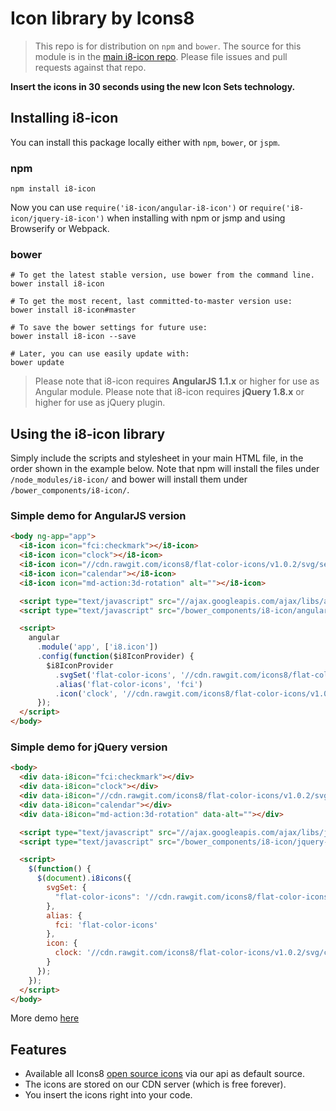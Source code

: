 # Icon library by Icons8

> This repo is for distribution on `npm` and `bower`. The source for this module is in the [main i8-icon repo](https://github.com/icons8/i8-icon).
> Please file issues and pull requests against that repo.

**Insert the icons in 30 seconds using the new Icon Sets technology.**

## Installing i8-icon

You can install this package locally either with `npm`, `bower`, or `jspm`.

### npm

```shell
npm install i8-icon
```

Now you can use `require('i8-icon/angular-i8-icon')` or `require('i8-icon/jquery-i8-icon')` when installing with npm or jsmp and using Browserify or Webpack.

### bower

```shell
# To get the latest stable version, use bower from the command line.
bower install i8-icon

# To get the most recent, last committed-to-master version use:
bower install i8-icon#master

# To save the bower settings for future use:
bower install i8-icon --save

# Later, you can use easily update with:
bower update
```

> Please note that i8-icon requires **AngularJS 1.1.x** or higher for use as Angular module.
> Please note that i8-icon requires **jQuery 1.8.x** or higher for use as jQuery plugin.


## Using the i8-icon library

Simply include the scripts and stylesheet in your main HTML file, in the order shown in the example below. Note that npm will install the files under `/node_modules/i8-icon/` and bower will install them under `/bower_components/i8-icon/`.


### Simple demo for AngularJS version
```html
<body ng-app="app">
  <i8-icon icon="fci:checkmark"></i8-icon>
  <i8-icon icon="clock"></i8-icon>
  <i8-icon icon="//cdn.rawgit.com/icons8/flat-color-icons/v1.0.2/svg/search.svg"></i8-icon>
  <i8-icon icon="calendar"></i8-icon>
  <i8-icon icon="md-action:3d-rotation" alt=""></i8-icon>

  <script type="text/javascript" src="//ajax.googleapis.com/ajax/libs/angularjs/1.1.5/angular.js"></script>
  <script type="text/javascript" src="/bower_components/i8-icon/angular-i8-icon.js"></script>

  <script>
    angular
      .module('app', ['i8.icon'])
      .config(function($i8IconProvider) {
        $i8IconProvider
          .svgSet('flat-color-icons', '//cdn.rawgit.com/icons8/flat-color-icons/v1.0.2/icon-set/icons.svg')
          .alias('flat-color-icons', 'fci')
          .icon('clock', '//cdn.rawgit.com/icons8/flat-color-icons/v1.0.2/svg/clock.svg')
      });
  </script>
</body>
```

### Simple demo for jQuery version
```html
<body>
  <div data-i8icon="fci:checkmark"></div>
  <div data-i8icon="clock"></div>
  <div data-i8icon="//cdn.rawgit.com/icons8/flat-color-icons/v1.0.2/svg/search.svg"></div>
  <div data-i8icon="calendar"></div>
  <div data-i8icon="md-action:3d-rotation" data-alt=""></div>

  <script type="text/javascript" src="//ajax.googleapis.com/ajax/libs/jquery/1.8.0/jquery.js"></script>
  <script type="text/javascript" src="/bower_components/i8-icon/jquery-i8-icon.js"></script>

  <script>
    $(function() {
      $(document).i8icons({
        svgSet: {
          "flat-color-icons": '//cdn.rawgit.com/icons8/flat-color-icons/v1.0.2/icon-set/icons.svg'
        },
        alias: {
          fci: 'flat-color-icons'
        },
        icon: {
          clock: '//cdn.rawgit.com/icons8/flat-color-icons/v1.0.2/svg/clock.svg'
        }
      });
    });
  </script>
</body>
```

More demo [here](https://icons8.github.io/i8-icon/)

## Features

- Available all Icons8 [open source icons](https://github.com/icons8/flat-color-icons) via our api as default source.
- The icons are stored on our CDN server (which is free forever).
- You insert the icons right into your code.